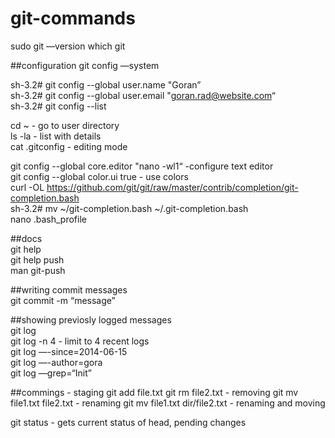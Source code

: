 # git-commands

sudo git —version
which git


##configuration
git config —system

sh-3.2# git config --global user.name "Goran”  
sh-3.2# git config --global user.email "goran.rad@website.com“  
sh-3.2# git config --list

cd ~    - go to user directory  
ls -la  - list with details  
cat .gitconfig - editing mode

git config --global core.editor "nano -wl1“ -configure text editor  
git config --global color.ui true - use colors  
curl -OL https://github.com/git/git/raw/master/contrib/completion/git-completion.bash  
sh-3.2# mv ~/git-completion.bash ~/.git-completion.bash  
nano .bash_profile

##docs  
git help  
git help push  
man git-push

##writing commit messages  
git commit -m “message” 

##showing previosly logged messages  
git log  
git log -n 4  - limit to 4 recent logs  
git log —-since=2014-06-15  
git log —-author=gora  
git log —grep=“Init”

##commings - staging
git add file.txt
git rm file2.txt - removing
git mv file1.txt file2.txt - renaming
git mv file1.txt dir/file2.txt - renaming and moving

git status - gets current status of head, pending changes




